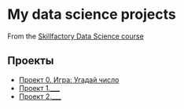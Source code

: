 # My data science projects
From the [Skillfactory Data Science course](https://skillfactory.ru/data-scientist)

## Проекты

* [Проект 0. Игра: Угадай число](https://)
* [Проект 1.___](___)
* [Проект 2.___](___)
